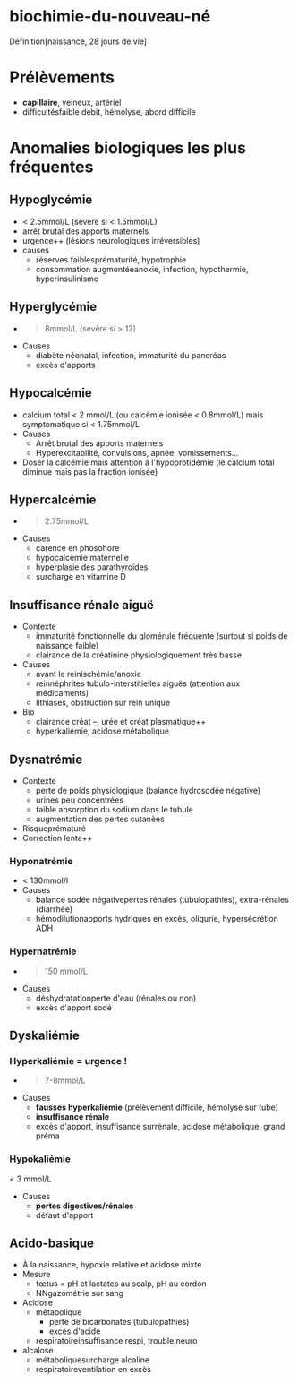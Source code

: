 # biochimie-du-nouveau-né



Définition[naissance, 28 jours de vie] 


# Prélèvements


- **capillaire**, veineux, artériel 
- difficultésfaible débit, hémolyse, abord difficile 


# Anomalies biologiques les plus fréquentes



## Hypoglycémie


- < 2.5mmol/L (sévère si < 1.5mmol/L) 
- arrêt brutal des apports maternels 
- urgence++ (lésions neurologiques irréversibles) 
- causes
    - réserves faiblesprématurité, hypotrophie 
    - consommation augmentéeanoxie, infection, hypothermie, hyperinsulinisme 


## Hyperglycémie


- > 8mmol/L (sévère si > 12) 
- Causes
    - diabète néonatal, infection, immaturité du pancréas 
    - excès d'apports 


## Hypocalcémie


- calcium total < 2 mmol/L (ou calcèmie ionisée < 0.8mmol/L) mais symptomatique si < 1.75mmol/L 
- Causes 
    - Arrêt brutal des apports maternels 
    - Hyperexcitabilité, convulsions, apnée, vomissements… 
- Doser la calcémie mais attention à l'hypoprotidémie (le calcium total diminue mais pas la fraction ionisée) 


## Hypercalcémie


- > 2.75mmol/L 
- Causes 
    - carence en phosohore 
    - hypocalcèmie maternelle 
    - hyperplasie des parathyroïdes 
    - surcharge en vitamine D 


## Insuffisance rénale aiguë


- Contexte
    - immaturité fonctionnelle du glomérule fréquente (surtout si poids de naissance faible) 
    - clairance de la créatinine physiologiquement très basse 
- Causes
    - avant le reinischémie/anoxie 
    - reinnéphrites tubulo-interstitielles aiguës (attention aux médicaments) 
    - lithiases, obstruction sur rein unique 
- Bio
    - clairance créat –, urée et créat plasmatique++ 
    - hyperkaliémie, acidose métabolique 


## Dysnatrémie


- Contexte
    - perte de poids physiologique (balance hydrosodée négative) 
    - urines peu concentrées 
    - faible absorption du sodium dans le tubule 
    - augmentation des pertes cutanèes 
- Risqueprématuré 
- Correction lente++ 


### Hyponatrémie


- < 130mmol/l 
- Causes 
    - balance sodée négativepertes rénales (tubulopathies), extra-rénales (diarrhèe) 
    - hémodilutionapports hydriques en excès, oligurie, hypersécrétion ADH 


### Hypernatrémie


- > 150 mmol/L 
- Causes
    - déshydratationperte d'eau (rénales ou non) 
    - excès d'apport sodé 


## Dyskaliémie



### Hyperkaliémie = urgence !


- > 7-8mmol/L 
- Causes
    - **fausses hyperkaliémie** (prélèvement difficile, hémolyse sur tube) 
    - **insuffisance rénale** 
    - excès d'apport, insuffisance surrénale, acidose métabolique, grand préma 


### Hypokaliémie


< 3 mmol/L 

- Causes
    - **pertes digestives/rénales** 
    - défaut d'apport 


## Acido-basique


- À la naissance, hypoxie relative et acidose mixte 
- Mesure
    - fœtus = pH et lactates au scalp, pH au cordon 
    - NNgazométrie sur sang 
- Acidose
    - métabolique
        - perte de bicarbonates (tubulopathies) 
        - excès d'acide 
    - respiratoireinsuffisance respi, trouble neuro 
- alcalose 
    - métaboliquesurcharge alcaline 
    - respiratoireventilation en excès 

